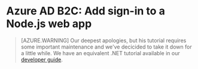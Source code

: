 <properties
	pageTitle="Add sign-in to a Node.js web app for Azure B2C | Microsoft Azure"
	description="How to build a Node.js web app that signs in users by using a B2C tenant."
	services="active-directory-b2c"
	documentationCenter=""
	authors="xerners"
	manager="msmbaldwin"
	editor=""/>

<tags
	ms.service="active-directory-b2c"
	ms.workload="identity"
  ms.tgt_pltfrm="na"
	ms.devlang="javascript"
	ms.topic="hero-article"
	ms.date="07/22/2016"
	ms.author="brandwe"/>


# Azure AD B2C: Add sign-in to a Node.js web app

> [AZURE.WARNING] Our deepest apologies, but his tutorial requires some important maintenance and we've decicided to take it down for a little while.  We have an equivalent .NET tutorial available in our [developer guide](active-directory-b2c-overview.md).